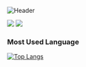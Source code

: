 

![Header](https://capsule-render.vercel.app/api?type=waving&color=auto&height=250&section=header&text=Hyewon's%20Github&fontSize=90)

<img src="https://img.shields.io/badge/Instagram-E4405F?style=flat-square&logo=instagram&logoColor=white"/> <img src="https://img.shields.io/badge/Gmail-EA4335?style=flat-square&logo=gmail&logoColor=white"/>

  

  
### Most Used Language

[![Top Langs](https://github-readme-stats.vercel.app/api/top-langs/?username=lyuhw1023&layout=compact)](https://github.com/lyuhw1023/github-readme-stats)
